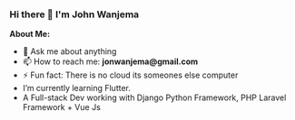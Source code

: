 ### Hi there 👋 I'm John Wanjema

<!-- Talking about you -->
**About Me:**

- 💬 Ask me about anything
- 📫 How to reach me: __jonwanjema@gmail.com__
- ⚡ Fun fact: There is no cloud its someones else computer
- I’m currently learning Flutter.
- A Full-stack Dev working with Django Python Framework, PHP Laravel Framework + Vue Js
